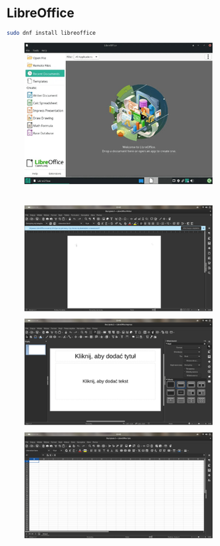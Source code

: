 # LibreOffice

```bash
sudo dnf install libreoffice
```

<figure><img src="../../../.gitbook/assets/image (1).png" alt=""><figcaption><p><br></p></figcaption></figure>

<figure><img src="../../../.gitbook/assets/image (2).png" alt=""><figcaption></figcaption></figure>

<figure><img src="../../../.gitbook/assets/image (3).png" alt=""><figcaption></figcaption></figure>

<figure><img src="../../../.gitbook/assets/image (4).png" alt=""><figcaption></figcaption></figure>
